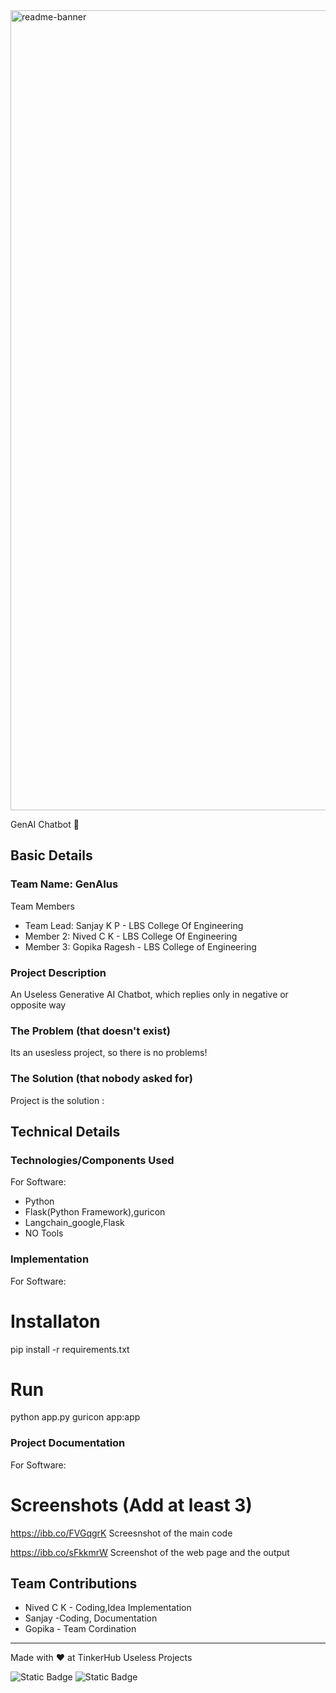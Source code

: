 <img width="1280" alt="readme-banner" src="https://github.com/user-attachments/assets/35332e92-44cb-425b-9dff-27bcf1023c6c">

GenAI Chatbot 🎯


## Basic Details
### Team Name: GenAIus


Team Members
- Team Lead: Sanjay K P - LBS College Of Engineering
- Member 2: Nived C K - LBS College Of Engineering
- Member 3: Gopika Ragesh - LBS College of Engineering

### Project Description
An Useless Generative AI Chatbot, which replies only in negative or opposite way

### The Problem (that doesn't exist)
Its an usesless project, so there is no problems!

### The Solution (that nobody asked for)
Project is the solution :
## Technical Details
### Technologies/Components Used
For Software:
- Python
- Flask(Python Framework),guricon
- Langchain_google,Flask
- NO Tools


### Implementation
For Software:
# Installaton
pip install -r requirements.txt


# Run
python app.py
guricon app:app

### Project Documentation
For Software:

# Screenshots (Add at least 3)
https://ibb.co/FVGqgrK
Screesnshot of the main code

https://ibb.co/sFkkmrW
Screenshot of the web page and the output






## Team Contributions
- Nived C K - Coding,Idea Implementation
- Sanjay -Coding, Documentation
- Gopika - Team Cordination

---
Made with ❤ at TinkerHub Useless Projects 

![Static Badge](https://img.shields.io/badge/TinkerHub-24?color=%23000000&link=https%3A%2F%2Fwww.tinkerhub.org%2F)
![Static Badge](https://img.shields.io/badge/UselessProject--24-24?link=https%3A%2F%2Fwww.tinkerhub.org%2Fevents%2FQ2Q1TQKX6Q%2FUseless%2520Projects)
